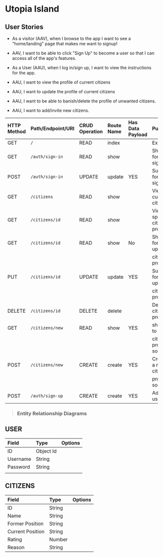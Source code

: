 # Utopia Island

## User Stories

- As a visitor (AAV), when I browse to the app I want to see a "home/landing" page that makes me want to signup!

-  AAV, I want to be able to click "Sign Up" to become a user so that I can access all of the app's features.

- As a User (AAU), when I log in/sign up, I want to view the instructions for the app. 

- AAU, I want to view the profile of current citizens

- AAU, I want to update the profile of current citizens

- AAU, I want to be able to banish/delete the profile of unwanted citizens. 

- AAU, I want to add/invite new citizens. 


| HTTP Method       | Path/Endpoint/URI  | CRUD Operation | Route Name | Has Data Payload | Purpose                        | Render/Redirect Action             |
| :---------------- | :----------------  | :------------- | :--------  | :--------------- | :----------------------------- | :----------------------------------|  
| GET               | `/`                | READ           | index      |                  | Explain app                    | `res.render('home.ejs')`           |
| GET               | `/auth/sign-in`    | READ           | show       |                  | Show a form to sign in         | `res.render('auth/sign-up.ejs')`   |
| POST              | `/auth/sign-in`    | UPDATE         | update     | YES              | Submit form to sign in         | `res.redirect('citizens.ejs')`     |
| GET               | `/citizens`        | READ           | show       |                  | View current citizens list     | `res.render('citizens.ejs')`       |
| GET               | `/citizens/id`     | READ           | show       |                  | View specific citizens profile | `res.render('citizens/:id.ejs')`   |
| GET               | `/citizens/id`     | READ           | show       | No               | Show a form to update          |                                    |
|                   |                    |                |            |                  | citizen profile                | `res.render('citizens/:id.ejs')`   |
| PUT               | `/citizens/id`     | UPDATE         | update     | YES              | Submit a form to update        |                                    |
|                   |                    |                |            |                  | citizen profile                | `res.redirect('citizens/:id.ejs')` |
| DELETE            | `/citizens/id`     | DELETE         | delete     |                  | Delete citizen profile         | `res.redirect('citizens.ejs')`     |
| GET               | `/citizens/new`    | READ           | show       | YES              | show form to add new           |                                    |
|                   |                    |                |            |                  | citizen profile to society     | `res.render('citizens/new.ejs')`   |
| POST              | `/citizens/new`    | CREATE         | create     | YES              | Create/ADD a new citizen       |                                    |
|                   |                    |                |            |                  | profile to society             | `res.redirect('citizens.ejs')`     |
| POST              | `/auth/sign-up`    | CREATE         | create     | YES              | Add new user                   | `res.redirect('citizens.ejs')`     |

> ### Entity Relationship Diagrams

## USER

| Field             | Type               | Options        | 
| :---------------- | :----------------  | :------------- | 
| ID                | Object Id          |                |            
| Username          | String             |                |           
| Password          | String             |                |           
|                   |                    |                |           

## CITIZENS

| Field             | Type               | Options        | 
| :---------------- | :----------------  | :------------- | 
| ID                | String             |                |            
| Name              | String             |                |           
| Former Position   | String             |                |           
| Current Position  | String             |                |  
| Rating            | Number             |                |   
| Reason            | String             |                |   

    
